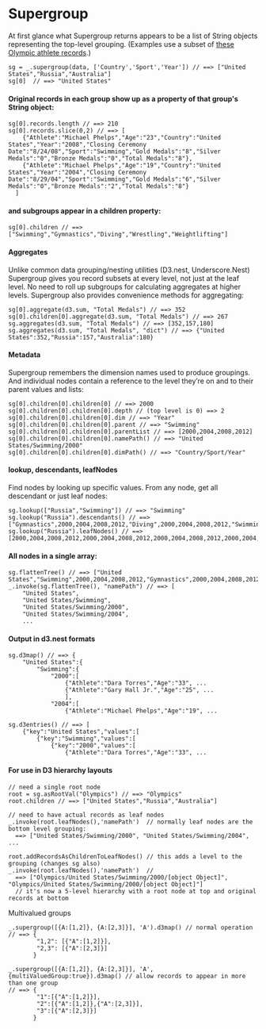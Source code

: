 Supergroup
==========

At first glance what Supergroup returns appears to be a list of String 
objects representing the top-level grouping. (Examples use a subset of
[these Olympic athlete records](https://github.com/Sigfried/supergroup/blob/master/examples/OlympicAthletes.csv).)

    sg = _.supergroup(data, ['Country','Sport','Year']) // ==> ["United States","Russia","Australia"]
    sg[0]  // ==> "United States"

#### Original records in each group show up as a property of that group's String object: 

    sg[0].records.length // ==> 210
    sg[0].records.slice(0,2) // ==> [
        {"Athlete":"Michael Phelps","Age":"23","Country":"United States","Year":"2008","Closing Ceremony Date":"8/24/08","Sport":"Swimming","Gold Medals":"8","Silver Medals":"0","Bronze Medals":"0","Total Medals":"8"},
        {"Athlete":"Michael Phelps","Age":"19","Country":"United States","Year":"2004","Closing Ceremony Date":"8/29/04","Sport":"Swimming","Gold Medals":"6","Silver Medals":"0","Bronze Medals":"2","Total Medals":"8"}
      ]

#### and subgroups appear in a children property: 

    sg[0].children // ==> ["Swimming","Gymnastics","Diving","Wrestling","Weightlifting"]

#### Aggregates
Unlike common data grouping/nesting utilities (D3.nest, Underscore.Nest)
Supergroup gives you record subsets at every level, not just at the leaf level.
No need to roll up subgroups for calculating aggregates at higher levels.
Supergroup also provides convenience methods for aggregating:

    sg[0].aggregate(d3.sum, "Total Medals") // ==> 352
    sg[0].children[0].aggregate(d3.sum, "Total Medals") // ==> 267
    sg.aggregates(d3.sum, "Total Medals") // ==> [352,157,180]
    sg.aggregates(d3.sum, "Total Medals", "dict") // ==> {"United States":352,"Russia":157,"Australia":180}

#### Metadata
Supergroup remembers the dimension names used to produce groupings. And
individual nodes contain a reference to the level they’re on and to their
parent values and lists:

    sg[0].children[0].children[0] // ==> 2000
    sg[0].children[0].children[0].depth // (top level is 0) ==> 2
    sg[0].children[0].children[0].dim // ==> "Year"
    sg[0].children[0].children[0].parent // ==> "Swimming"
    sg[0].children[0].children[0].parentList // ==> [2000,2004,2008,2012]
    sg[0].children[0].children[0].namePath() // ==> "United States/Swimming/2000"
    sg[0].children[0].children[0].dimPath() // ==> "Country/Sport/Year"

#### lookup, descendants, leafNodes
Find nodes by looking up specific values. From any node, get all descendant or
just leaf nodes:

    sg.lookup(["Russia","Swimming"]) // ==> "Swimming"
    sg.lookup("Russia").descendants() // ==> ["Gymnastics",2000,2004,2008,2012,"Diving",2000,2004,2008,2012,"Swimming",2000,2004,2008,2012,"Wrestling",2000,2004,2008,2012,"Weightlifting",2000,2004,2008,2012]
    sg.lookup("Russia").leafNodes() // ==> [2000,2004,2008,2012,2000,2004,2008,2012,2000,2004,2008,2012,2000,2004,2008,2012,2000,2004,2008,2012]

#### All nodes in a single array:

    sg.flattenTree() // ==> ["United States","Swimming",2000,2004,2008,2012,"Gymnastics",2000,2004,2008,2012,"Diving",2000,2012,"Wrestling",2000,2004,2008,2012,"Weightlifting",2000,"Russia","Gymnastics",2000,2004,2008,2012,"Diving",2000,2004,2008,2012,"Swimming",2000,2004,2008,2012,"Wrestling",2000,2004,2008,2012,"Weightlifting",2000,2004,2008,2012,"Australia","Swimming",2000,2004,2008,2012,"Diving",2000,2004,2008,2012]
    _.invoke(sg.flattenTree(), "namePath") // ==> [
        "United States",
        "United States/Swimming",
        "United States/Swimming/2000",
        "United States/Swimming/2004",
        ...

#### Output in d3.nest formats

    sg.d3map() // ==> {
        "United States":{
            "Swimming":{
                "2000":[
                    {"Athlete":"Dara Torres","Age":"33", ...
                    {"Athlete":"Gary Hall Jr.","Age":"25", ...
                    ],
                "2004":[
                    {"Athlete":"Michael Phelps","Age":"19", ...

    sg.d3entries() // ==> [
        {"key":"United States","values":[
            {"key":"Swimming","values":[
                {"key":"2000","values":[
                    {"Athlete":"Dara Torres","Age":"33", ...
                    
#### For use in D3 hierarchy layouts
    // need a single root node
    root = sg.asRootVal("Olympics") // ==> "Olympics"
    root.children // ==> ["United States","Russia","Australia"]
    
    // need to have actual records as leaf nodes
    _.invoke(root.leafNodes(),'namePath')  // normally leaf nodes are the bottom level grouping:
      ==> ["United States/Swimming/2000", "United States/Swimming/2004", ...

    root.addRecordsAsChildrenToLeafNodes() // this adds a level to the grouping (changes sg also)
    _.invoke(root.leafNodes(),'namePath')  //
      ==> ["Olympics/United States/Swimming/2000/[object Object]", "Olympics/United States/Swimming/2000/[object Object]"]
      // it's now a 5-level hierarchy with a root node at top and original records at bottom
    
                    
Multivalued groups

    _.supergroup([{A:[1,2]}, {A:[2,3]}], 'A').d3map() // normal operation
    // ==> { 
            "1,2": [{"A":[1,2]}],
            "2,3": [{"A":[2,3]}]
           }
    
    _.supergroup([{A:[1,2]}, {A:[2,3]}], 'A',{multiValuedGroup:true}).d3map() // allow records to appear in more than one group
    // ==> {
            "1":[{"A":[1,2]}],
            "2":[{"A":[1,2]},{"A":[2,3]}],
            "3":[{"A":[2,3]}]
           }
